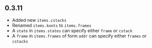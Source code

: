 ## 0.3.11
* Added new `items.cstacks`
* Renamed `items.konts` to `items.frames`
* A `state` in `items.states` can specify either `frame` or `cstack`
* A `frame` in `items.frames` of form `addr` can specify either `frames` or `cstacks`
